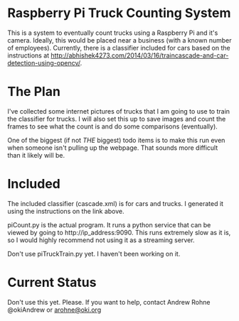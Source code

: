 # Raspberry Pi Truck Counting System

This is a system to eventually count trucks using a Raspberry Pi and it's camera.
Ideally, this would be placed near a business (with a known number of employees).
Currently, there is a classifier included for cars based on the instructions at
http://abhishek4273.com/2014/03/16/traincascade-and-car-detection-using-opencv/.

# The Plan

I've collected some internet pictures of trucks that I am going to use to train
the classifier for trucks.  I will also set this up to save images and count the
frames to see what the count is and do some comparisons (eventually).

One of the biggest (if not _THE_ biggest) todo items is to make this run even
when someone isn't pulling up the webpage.  That sounds more difficult than it
likely will be.

# Included

The included classifier (cascade.xml) is for cars and trucks.  I generated it
using the instructions on the link above.  

piCount.py is the actual program.  It runs a python service that can be
viewed by going to http://ip_address:9090.  This runs extremely slow as it is,
so I would highly recommend not using it as a streaming server.

Don't use piTruckTrain.py yet.  I haven't been working on it.

# Current Status

Don't use this yet.  Please.  If you want to help, contact Andrew Rohne @okiAndrew or arohne@oki.org
